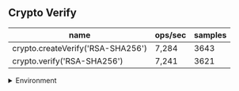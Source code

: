 ## Crypto Verify

|name|ops/sec|samples|
|-|-|-|
|crypto.createVerify('RSA-SHA256')|7,284|3643|
|crypto.verify('RSA-SHA256')|7,241|3621|


<details>
<summary>Environment</summary>

* __Machine:__ linux x64 | 4 vCPUs | 7.6GB Mem
* __Run:__ Wed Sep 25 2024 19:27:43 GMT+0000 (Coordinated Universal Time)
</details>

<!--
{"environment":{"platform":"linux","arch":"x64","cpus":4,"totalMemory":7.597896575927734},"benchmarks":[{"name":"crypto.createVerify('RSA-SHA256')","opsSec":7284.437415578734,"samples":3643},{"name":"crypto.verify('RSA-SHA256')","opsSec":7241.15827315259,"samples":3621}]}-->
